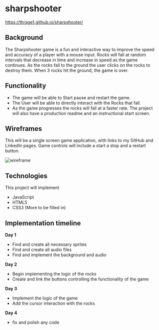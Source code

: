 # sharpshooter
https://thrage1.github.io/sharpshooter/
## Background
The Sharpshooter game is a fun and interactive way to improve the speed and accuracy of a player with a mouse input. Rocks will fall at random intervals that decrease in time and increase in speed as the game continues. As the rocks fall to the ground the user clicks on the rocks to destroy them. When 3 rocks hit the ground, the game is over.

## Functionality
- The game will be able to Start pause and restart the game.
- The User will be able to directly interact with the Rocks that fall.
- As the game progresses the rocks will fall at a faster rate.
The project will also have a production readme and an instructional start screen.

## Wireframes

This will be a single screen game application, with links to my GitHub and LinkedIn pages.
Game controls will include a start a stop and a restart button.  

![wireframe](https://github.com/Thrage1/sharpshooter/blob/master/images/wireframe.png)

## Technologies

This project will implement
 - JavaScript
 - HTML5
 - CSS3
(More to be filled in)

## Implementation timeline

**Day 1**

 - Find and create all necessary sprites
 - Find and create all audio files
 - Find and implement the background and audio

**Day 2**

 - Begin implementing the logic of the rocks
 - Create and link the buttons controlling the functionality of the game

**Day 3**

 - Implement the logic of the game
 - Add the cursor interaction with the rocks

**Day 4**

 - fix and polish any code
